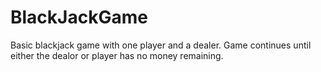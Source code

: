 # BlackJackGame

Basic blackjack game with one player and a dealer. Game continues until either the dealor or player has no money remaining. 
